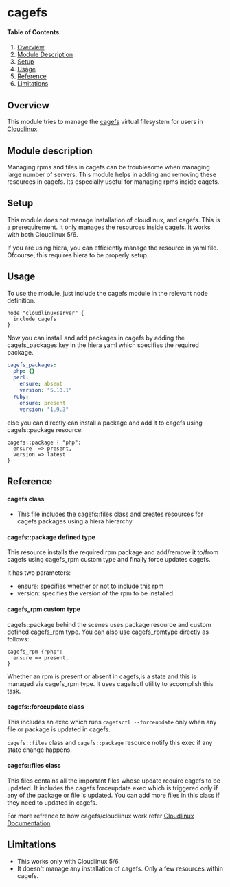 # cagefs

#### Table of Contents

1. [Overview](#overview)
2. [Module Description](#module-description)
3. [Setup](#setup)
4. [Usage](#usage)
5. [Reference](#reference)
6. [Limitations](#limitations)


## Overview

This module tries to manage the
[cagefs](http://docs.cloudlinux.com/index.html?cagefs.html) virtual
filesystem for users in [Cloudlinux](http://www.cloudlinux.com/).

## Module description
Managing rpms and files in cagefs can be troublesome when managing
large number of servers. This module helps in adding and removing
these resources in cagefs. Its especially useful for managing rpms
inside cagefs.

## Setup
This module does not manage installation of cloudlinux, and cagefs.
This is a prerequirement. It only manages the resources inside cagefs.
It works with both Cloudlinux 5/6.

If you are using hiera, you can efficiently manage the resource in
yaml file. Ofcourse, this requires hiera to be properly setup.

## Usage
To use the module, just include the cagefs module in the relevant node
definition.

```puppet
node "cloudlinuxserver" {
  include cagefs
}
```

Now you can install and add packages in cagefs by adding the cagefs_packages key
in the hiera yaml which specifies the required package.

```yaml
cagefs_packages:
  php: {}
  perl:
    ensure: absent
    version: "5.10.1"
  ruby:
    ensure: present
    version: "1.9.3"
```

else you can directly can install a package and add it to cagefs using
cagefs::package resource:

```puppet
cagefs::package { "php":
  ensure  => present,
  version => latest
}
```

## Reference
#### cagefs class ###
* This file includes the cagefs::files class and creates resources for
  cagefs packages using a hiera hierarchy

#### cagefs::package defined type ####

This resource installs the required rpm package and add/remove it
to/from cagefs using cagefs_rpm custom type and finally force updates
cagefs.

It has two parameters:

* ensure:  specifies whether or not to include this rpm
* version: specifies the version of the rpm to be installed

#### cagefs_rpm custom type ####
cagefs::package behind the scenes uses package resource and custom
defined cagefs_rpm type. You can also use cagefs_rpmtype directly as
follows:

```puppet
cagefs_rpm {"php":
  ensure => present,
}
```

Whether an rpm is present or absent in cagefs,is a state and this is
managed via cagefs_rpm type. It uses cagefsctl utility to accomplish
this task.

#### cagefs::forceupdate class ####
This includes an exec which runs `cagefsctl --forceupdate` only when
any file or package is updated in cagefs.

`cagefs::files` class and `cagefs::package` resource notify this exec
if any state change happens.

#### cagefs::files class ####
This files contains all the important files whose update require
cagefs to be updated. It includes the cagefs forceupdate exec which is
triggered only if any of the package or file is updated. You can add
more files in this class if they need to updated in cagefs.

For more refrence to how cagefs/cloudlinux work refer
[Cloudlinux Documentation](#http://docs.cloudlinux.com/index.html)

## Limitations
* This works only with Cloudlinux 5/6.
* It doesn't manage any installation of cagefs. Only a few resources
  within cagefs.
